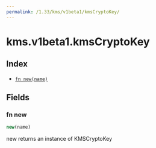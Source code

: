 ```yaml
---
permalink: /1.33/kms/v1beta1/kmsCryptoKey/
---
```


# kms.v1beta1.kmsCryptoKey



## Index

* [`fn new(name)`](#fn-new)

## Fields

### fn new

```ts
new(name)
```

new returns an instance of KMSCryptoKey